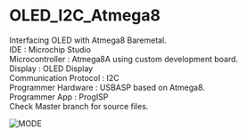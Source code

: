 # OLED_I2C_Atmega8
Interfacing OLED with Atmega8 Baremetal.<br>
IDE : Microchip Studio<br>
Microcontroller : Atmega8A using custom development board.<br>
Display : OLED Display <br>
Communication Protocol : I2C<br>
Programmer Hardware : USBASP based on Atmega8.<br>
Programmer App : ProgISP<br>
Check Master branch for source files.<br>

![MODE](https://github.com/navalkishor768/OLED_I2C_Atmega8/assets/111571035/a1d75060-8591-4a30-bc58-e1ef2023897e)



